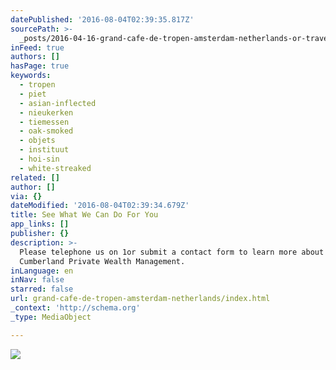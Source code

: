 ```yaml
---
datePublished: '2016-08-04T02:39:35.817Z'
sourcePath: >-
  _posts/2016-04-16-grand-cafe-de-tropen-amsterdam-netherlands-or-travel-or-wall.md
inFeed: true
authors: []
hasPage: true
keywords:
  - tropen
  - piet
  - asian-inflected
  - nieukerken
  - tiemessen
  - oak-smoked
  - objets
  - instituut
  - hoi-sin
  - white-streaked
related: []
author: []
via: {}
dateModified: '2016-08-04T02:39:34.679Z'
title: See What We Can Do For You
app_links: []
publisher: {}
description: >-
  Please telephone us on 1or submit a contact form to learn more about
  Cumberland Private Wealth Management.
inLanguage: en
inNav: false
starred: false
url: grand-cafe-de-tropen-amsterdam-netherlands/index.html
_context: 'http://schema.org'
_type: MediaObject

---
```

![](https://the-grid-user-content.s3-us-west-2.amazonaws.com/9131b3df-a7e7-41b2-969d-b4171e8948d3.jpg)